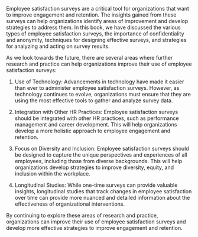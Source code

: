 
Employee satisfaction surveys are a critical tool for organizations that want to improve engagement and retention. The insights gained from these surveys can help organizations identify areas of improvement and develop strategies to address them. In this book, we have discussed the various types of employee satisfaction surveys, the importance of confidentiality and anonymity, techniques for designing effective surveys, and strategies for analyzing and acting on survey results.

As we look towards the future, there are several areas where further research and practice can help organizations improve their use of employee satisfaction surveys:

1. Use of Technology: Advancements in technology have made it easier than ever to administer employee satisfaction surveys. However, as technology continues to evolve, organizations must ensure that they are using the most effective tools to gather and analyze survey data.

2. Integration with Other HR Practices: Employee satisfaction surveys should be integrated with other HR practices, such as performance management and career development. This will help organizations develop a more holistic approach to employee engagement and retention.

3. Focus on Diversity and Inclusion: Employee satisfaction surveys should be designed to capture the unique perspectives and experiences of all employees, including those from diverse backgrounds. This will help organizations develop strategies to improve diversity, equity, and inclusion within the workplace.

4. Longitudinal Studies: While one-time surveys can provide valuable insights, longitudinal studies that track changes in employee satisfaction over time can provide more nuanced and detailed information about the effectiveness of organizational interventions.

By continuing to explore these areas of research and practice, organizations can improve their use of employee satisfaction surveys and develop more effective strategies to improve engagement and retention.
